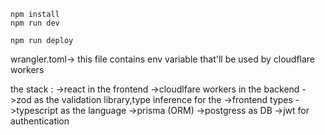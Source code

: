 ```
npm install
npm run dev
```

```
npm run deploy
```

wrangler.toml->   this file contains env variable that'll be used by cloudflare workers


the stack :
->react in the frontend
->cloudlfare workers in the backend
->zod as the validation library,type inference for the ->frontend types
->typescript as the language
->prisma (ORM)
->postgress as DB
->jwt for authentication